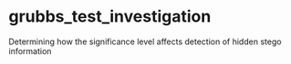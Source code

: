 # grubbs_test_investigation
Determining how the significance level affects detection of hidden stego information
